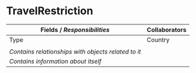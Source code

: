 # TravelRestriction

| Fields / *Responsibilities*                         | Collaborators |
| --------------------------------------------------- | ------------- |
| Type                                                | Country       |
|                                                     |               |
| *Contains relationships with objects related to it* |               |
| *Contains information about itself*                 |               |